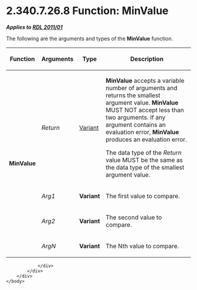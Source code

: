 <html dir="LTR" xmlns:mshelp="http://msdn.microsoft.com/mshelp" xmlns:ddue="http://ddue.schemas.microsoft.com/authoring/2003/5" xmlns:xlink="http://www.w3.org/1999/xlink" xmlns:tool="http://www.microsoft.com/tooltip">
    <head>
        <meta http-equiv="Content-Type" content="text/html; CHARSET=utf-8"></meta>
        <meta name="save" content="history"></meta>
        <title>2.340.7.26.8 Function: MinValue</title>
        <xml>
            <mshelp:toctitle title="2.340.7.26.8 Function: MinValue"></mshelp:toctitle>
            <mshelp:rltitle title="[MS-RDL]: Function: MinValue"></mshelp:rltitle>
            <mshelp:keyword index="A" term="cafd1c55-b451-497f-92aa-73a9534f119f"></mshelp:keyword>
            <mshelp:attr name="DCSext.ContentType" value="open specification"></mshelp:attr>
            <mshelp:attr name="AssetID" value="cafd1c55-b451-497f-92aa-73a9534f119f"></mshelp:attr>
            <mshelp:attr name="TopicType" value="kbRef"></mshelp:attr>
            <mshelp:attr name="DCSext.Title" value="[MS-RDL]: Function: MinValue" />
        </xml>
    </head>
    <body>
        <div id="header">
            <h1 class="heading">2.340.7.26.8 Function: MinValue</h1>
        </div>
        <div id="mainSection">
            <div id="mainBody">
                <div id="allHistory" class="saveHistory"></div>
                <div id="sectionSection0" class="section" name="collapseableSection">
                    

<p><b><i>Applies to </i></b><a href="bf2bab1a-b608-4bcc-b718-1cc1baa9579c.htm"><b><i>RDL 2011/01</i></b></a></p>

<p>The following are the arguments and types of the <b>MinValue</b>
function.</p>

<table>
 <thead>
  <tr>
   <th>
   <p>Function</p>
   </th>
   <th>
   <p>Arguments</p>
   </th>
   <th>
   <p>Type</p>
   </th>
   <th>
   <p>Description</p>
   </th>
  </tr>
 </thead>
 <tr>
  <td rowspan="4">
  <p><b>MinValue</b></p>
  </td>
  <td>
  <p><i>Return</i></p>
  </td>
  <td>
  <p><a href="b2482b3f-74ab-4ca8-a9e5-c07955011743.htm#gt_a3af3eaf-64b7-499b-a95f-193cd4c27812">Variant</a></p>
  </td>
  <td>
  <p><b>MinValue</b> accepts a variable number of arguments
  and returns the smallest argument value. <b>MinValue</b> MUST NOT accept less
  than two arguments. If any argument contains an evaluation error, <b>MinValue</b>
  produces an evaluation error.</p>
  <p>The data type of the <i>Return</i> value MUST be the
  same as the data type of the smallest argument value.</p>
  </td>
 </tr>
 <tr>
  <td>
  <p><i>Arg1</i></p>
  </td>
  <td>
  <p><b>Variant</b></p>
  </td>
  <td>
  <p>The first value to compare.</p>
  </td>
 </tr>
 <tr>
  <td>
  <p><i>Arg2</i></p>
  </td>
  <td>
  <p><b>Variant</b></p>
  </td>
  <td>
  <p>The second value to compare.</p>
  </td>
 </tr>
 <tr>
  <td>
  <p><i>ArgN</i></p>
  </td>
  <td>
  <p><b>Variant</b></p>
  </td>
  <td>
  <p>The Nth value to compare.</p>
  </td>
 </tr>
</table>

<p> </p>


                </div>
            </div>
        </div>
    </body>
</html>